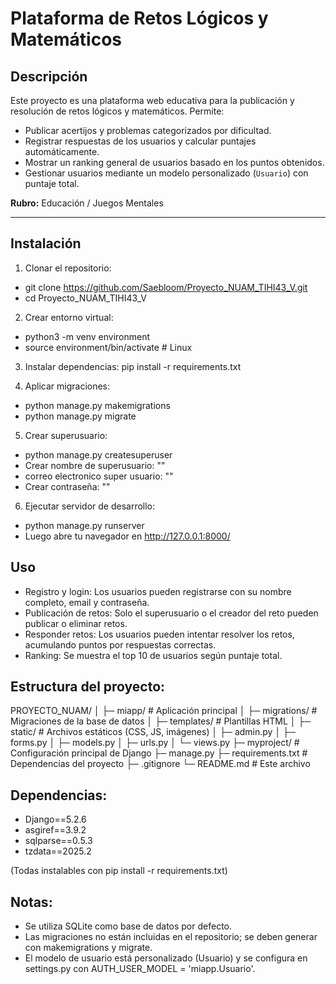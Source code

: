 # Plataforma de Retos Lógicos y Matemáticos

## Descripción
Este proyecto es una plataforma web educativa para la publicación y resolución de retos lógicos y matemáticos. Permite:  
- Publicar acertijos y problemas categorizados por dificultad.  
- Registrar respuestas de los usuarios y calcular puntajes automáticamente.  
- Mostrar un ranking general de usuarios basado en los puntos obtenidos.  
- Gestionar usuarios mediante un modelo personalizado (`Usuario`) con puntaje total.  

**Rubro:** Educación / Juegos Mentales

---

## Instalación

1. Clonar el repositorio:
- git clone https://github.com/Saebloom/Proyecto_NUAM_TIHI43_V.git
- cd Proyecto_NUAM_TIHI43_V

2. Crear entorno virtual:
- python3 -m venv environment
- source environment/bin/activate  # Linux

3. Instalar dependencias:
pip install -r requirements.txt

4. Aplicar migraciones:
- python manage.py makemigrations
- python manage.py migrate

5. Crear superusuario:
- python manage.py createsuperuser
- Crear nombre de superusuario: ""
- correo electronico super usuario: ""
- Crear contraseña: ""

6. Ejecutar servidor de desarrollo:
- python manage.py runserver
- Luego abre tu navegador en http://127.0.0.1:8000/

## Uso

- Registro y login: Los usuarios pueden registrarse con su nombre completo, email y contraseña.
- Publicación de retos: Solo el superusuario o el creador del reto pueden publicar o eliminar retos.
- Responder retos: Los usuarios pueden intentar resolver los retos, acumulando puntos por respuestas correctas.
- Ranking: Se muestra el top 10 de usuarios según puntaje total.

## Estructura del proyecto:

PROYECTO_NUAM/
│
├─ miapp/                  # Aplicación principal
│   ├─ migrations/         # Migraciones de la base de datos
│   ├─ templates/          # Plantillas HTML
│   ├─ static/             # Archivos estáticos (CSS, JS, imágenes)
│   ├─ admin.py
│   ├─ forms.py
│   ├─ models.py
│   ├─ urls.py
│   └─ views.py
├─ myproject/              # Configuración principal de Django
├─ manage.py
├─ requirements.txt        # Dependencias del proyecto
├─ .gitignore
└─ README.md               # Este archivo

## Dependencias:

- Django==5.2.6
- asgiref==3.9.2
- sqlparse==0.5.3
- tzdata==2025.2

(Todas instalables con pip install -r requirements.txt)

## Notas:

- Se utiliza SQLite como base de datos por defecto.
- Las migraciones no están incluidas en el repositorio; se deben generar con makemigrations y migrate.
- El modelo de usuario está personalizado (Usuario) y se configura en settings.py con AUTH_USER_MODEL = 'miapp.Usuario'.
